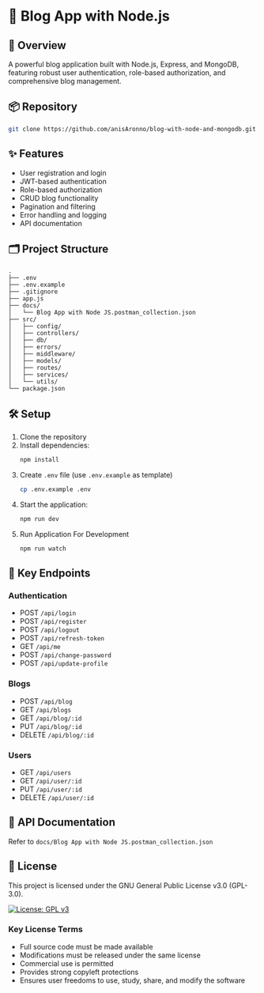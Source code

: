 # 🚀 Blog App with Node.js

## 🌟 Overview

A powerful blog application built with Node.js, Express, and MongoDB, featuring robust user authentication, role-based authorization, and comprehensive blog management.

## 📦 Repository

```sh
git clone https://github.com/anisAronno/blog-with-node-and-mongodb.git
```

## ✨ Features

- User registration and login
- JWT-based authentication
- Role-based authorization
- CRUD blog functionality
- Pagination and filtering
- Error handling and logging
- API documentation

## 🗂️ Project Structure

```
.
├── .env
├── .env.example
├── .gitignore
├── app.js
├── docs/
│   └── Blog App with Node JS.postman_collection.json
├── src/
│   ├── config/
│   ├── controllers/
│   ├── db/
│   ├── errors/
│   ├── middleware/
│   ├── models/
│   ├── routes/
│   ├── services/
│   └── utils/
└── package.json
```

## 🛠️ Setup

1. Clone the repository
2. Install dependencies:
   ```sh
   npm install
   ```
3. Create `.env` file (use `.env.example` as template)
   ```sh
   cp .env.example .env
   ```
4. Start the application:
   ```sh
   npm run dev
   ```
5. Run Application For Development
   ```sh
   npm run watch
   ```

## 🔐 Key Endpoints

### Authentication

- POST `/api/login`
- POST `/api/register`
- POST `/api/logout`
- POST `/api/refresh-token`
- GET `/api/me`
- POST `/api/change-password`
- POST `/api/update-profile`

### Blogs

- POST `/api/blog`
- GET `/api/blogs`
- GET `/api/blog/:id`
- PUT `/api/blog/:id`
- DELETE `/api/blog/:id`

### Users

- GET `/api/users`
- GET `/api/user/:id`
- PUT `/api/user/:id`
- DELETE `/api/user/:id`

## 📖 API Documentation

Refer to `docs/Blog App with Node JS.postman_collection.json`

## 📄 License

This project is licensed under the GNU General Public License v3.0 (GPL-3.0).

[![License: GPL v3](https://img.shields.io/badge/License-GPLv3-blue.svg)](https://www.gnu.org/licenses/gpl-3.0)

### Key License Terms

- Full source code must be made available
- Modifications must be released under the same license
- Commercial use is permitted
- Provides strong copyleft protections
- Ensures user freedoms to use, study, share, and modify the software
